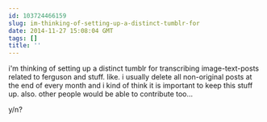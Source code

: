 ```yaml
---
id: 103724466159
slug: im-thinking-of-setting-up-a-distinct-tumblr-for
date: 2014-11-27 15:08:04 GMT
tags: []
title: ''
---
```


i'm thinking of setting up a distinct tumblr for transcribing image-text-posts related to ferguson and stuff. like. i usually delete all non-original posts at the end of every month and i kind of think it is important to keep this stuff up. also. other people would be able to contribute too...

y/n?